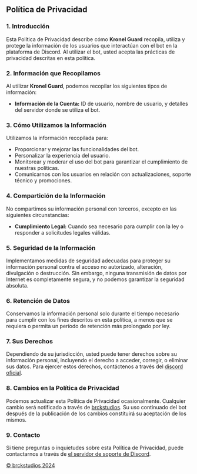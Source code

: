 ## Política de Privacidad

### 1. Introducción

Esta Política de Privacidad describe cómo **Kronel Guard** recopila, utiliza y protege la información de los usuarios que interactúan con el bot en la plataforma de Discord. Al utilizar el bot, usted acepta las prácticas de privacidad descritas en esta política.

### 2. Información que Recopilamos

Al utilizar **Kronel Guard**, podemos recopilar los siguientes tipos de información:

- **Información de la Cuenta:** ID de usuario, nombre de usuario, y detalles del servidor donde se utiliza el bot.

### 3. Cómo Utilizamos la Información

Utilizamos la información recopilada para:

- Proporcionar y mejorar las funcionalidades del bot.
- Personalizar la experiencia del usuario.
- Monitorear y moderar el uso del bot para garantizar el cumplimiento de nuestras políticas.
- Comunicarnos con los usuarios en relación con actualizaciones, soporte técnico y promociones.

### 4. Compartición de la Información

No compartimos su información personal con terceros, excepto en las siguientes circunstancias:

- **Cumplimiento Legal:** Cuando sea necesario para cumplir con la ley o responder a solicitudes legales válidas.

### 5. Seguridad de la Información

Implementamos medidas de seguridad adecuadas para proteger su información personal contra el acceso no autorizado, alteración, divulgación o destrucción. Sin embargo, ninguna transmisión de datos por Internet es completamente segura, y no podemos garantizar la seguridad absoluta.

### 6. Retención de Datos

Conservamos la información personal solo durante el tiempo necesario para cumplir con los fines descritos en esta política, a menos que se requiera o permita un período de retención más prolongado por ley.

### 7. Sus Derechos

Dependiendo de su jurisdicción, usted puede tener derechos sobre su información personal, incluyendo el derecho a acceder, corregir, o eliminar sus datos. Para ejercer estos derechos, contáctenos a través del [discord oficial](https://discord.gg/NFNYvYegUQ).

### 8. Cambios en la Política de Privacidad

Podemos actualizar esta Política de Privacidad ocasionalmente. Cualquier cambio será notificado a través de [brckstudios](https://discord.gg/NFNYvYegUQ). Su uso continuado del bot después de la publicación de los cambios constituirá su aceptación de los mismos.

### 9. Contacto

Si tiene preguntas o inquietudes sobre esta Política de Privacidad, puede contactarnos a través de [el servidor de soporte de Discord](https://discord.gg/NFNYvYegUQ).


[© brckstudios 2024](https://discord.gg/NFNYvYegUQ)
